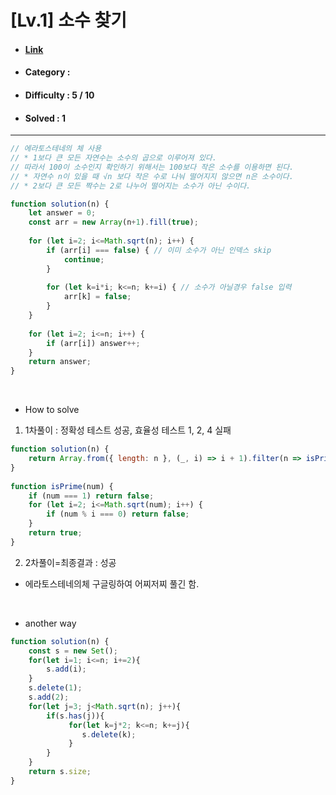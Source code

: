 # [Lv.1] 소수 찾기 
* #### [Link](https://school.programmers.co.kr/learn/courses/30/lessons/12921#qna)
* #### Category : 
* #### Difficulty : 5 / 10  
* #### Solved : 1

<hr />

```js
// 에라토스테네의 체 사용 
// * 1보다 큰 모든 자연수는 소수의 곱으로 이루어져 있다.
// 따라서 100이 소수인지 확인하기 위해서는 100보다 작은 소수를 이용하면 된다.
// * 자연수 n이 있을 때 √n 보다 작은 수로 나눠 떨어지지 않으면 n은 소수이다.
// * 2보다 큰 모든 짝수는 2로 나누어 떨어지는 소수가 아닌 수이다.

function solution(n) {
    let answer = 0;
    const arr = new Array(n+1).fill(true); 
    
    for (let i=2; i<=Math.sqrt(n); i++) {
        if (arr[i] === false) { // 이미 소수가 아닌 인덱스 skip 
            continue; 
        }
        
        for (let k=i*i; k<=n; k+=i) { // 소수가 아닐경우 false 입력  
            arr[k] = false;
        }
    }
    
    for (let i=2; i<=n; i++) {
        if (arr[i]) answer++; 
    }
    return answer;
}
```

<br />

* How to solve
1. 1차풀이 : 정확성 테스트 성공, 효율성 테스트 1, 2, 4 실패 
```js
function solution(n) {
    return Array.from({ length: n }, (_, i) => i + 1).filter(n => isPrime(n)).length;
}
    
function isPrime(num) {
    if (num === 1) return false;
    for (let i=2; i<=Math.sqrt(num); i++) {
        if (num % i === 0) return false;
    }
    return true;
}
```

2. 2차풀이=최종결과 : 성공 
* 에라토스테네의체 구글링하여 어찌저찌 풀긴 함. 

<br />

* another way 
```js
function solution(n) {
    const s = new Set();
    for(let i=1; i<=n; i+=2){
        s.add(i);
    }
    s.delete(1);
    s.add(2);
    for(let j=3; j<Math.sqrt(n); j++){
        if(s.has(j)){
             for(let k=j*2; k<=n; k+=j){    
                s.delete(k);
             }
        }
    }
    return s.size;
}
```